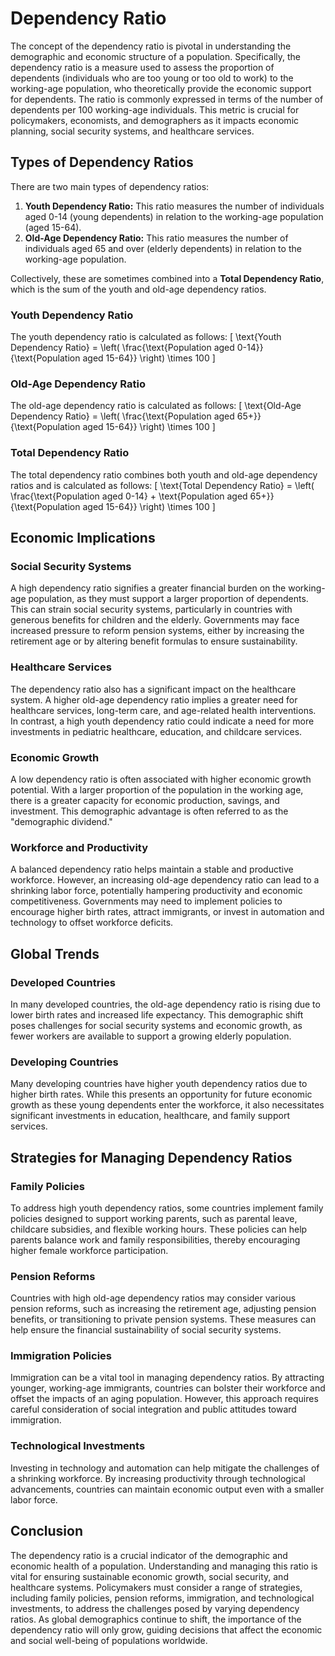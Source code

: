 # Dependency Ratio

The concept of the dependency ratio is pivotal in understanding the demographic and economic structure of a population. Specifically, the dependency ratio is a measure used to assess the proportion of dependents (individuals who are too young or too old to work) to the working-age population, who theoretically provide the economic support for dependents. The ratio is commonly expressed in terms of the number of dependents per 100 working-age individuals. This metric is crucial for policymakers, economists, and demographers as it impacts economic planning, social security systems, and healthcare services.

## Types of Dependency Ratios

There are two main types of dependency ratios:
1. **Youth Dependency Ratio:** This ratio measures the number of individuals aged 0-14 (young dependents) in relation to the working-age population (aged 15-64).
2. **Old-Age Dependency Ratio:** This ratio measures the number of individuals aged 65 and over (elderly dependents) in relation to the working-age population.

Collectively, these are sometimes combined into a **Total Dependency Ratio**, which is the sum of the youth and old-age dependency ratios.

### Youth Dependency Ratio

The youth dependency ratio is calculated as follows:
\[ \text{Youth Dependency Ratio} = \left( \frac{\text{Population aged 0-14}}{\text{Population aged 15-64}} \right) \times 100 \]

### Old-Age Dependency Ratio

The old-age dependency ratio is calculated as follows:
\[ \text{Old-Age Dependency Ratio} = \left( \frac{\text{Population aged 65+}}{\text{Population aged 15-64}} \right) \times 100 \]

### Total Dependency Ratio

The total dependency ratio combines both youth and old-age dependency ratios and is calculated as follows:
\[ \text{Total Dependency Ratio} = \left( \frac{\text{Population aged 0-14} + \text{Population aged 65+}}{\text{Population aged 15-64}} \right) \times 100 \]

## Economic Implications

### Social Security Systems

A high dependency ratio signifies a greater financial burden on the working-age population, as they must support a larger proportion of dependents. This can strain social security systems, particularly in countries with generous benefits for children and the elderly. Governments may face increased pressure to reform pension systems, either by increasing the retirement age or by altering benefit formulas to ensure sustainability.

### Healthcare Services

The dependency ratio also has a significant impact on the healthcare system. A higher old-age dependency ratio implies a greater need for healthcare services, long-term care, and age-related health interventions. In contrast, a high youth dependency ratio could indicate a need for more investments in pediatric healthcare, education, and childcare services.

### Economic Growth

A low dependency ratio is often associated with higher economic growth potential. With a larger proportion of the population in the working age, there is a greater capacity for economic production, savings, and investment. This demographic advantage is often referred to as the "demographic dividend."

### Workforce and Productivity

A balanced dependency ratio helps maintain a stable and productive workforce. However, an increasing old-age dependency ratio can lead to a shrinking labor force, potentially hampering productivity and economic competitiveness. Governments may need to implement policies to encourage higher birth rates, attract immigrants, or invest in automation and technology to offset workforce deficits.

## Global Trends

### Developed Countries

In many developed countries, the old-age dependency ratio is rising due to lower birth rates and increased life expectancy. This demographic shift poses challenges for social security systems and economic growth, as fewer workers are available to support a growing elderly population.

### Developing Countries

Many developing countries have higher youth dependency ratios due to higher birth rates. While this presents an opportunity for future economic growth as these young dependents enter the workforce, it also necessitates significant investments in education, healthcare, and family support services.

## Strategies for Managing Dependency Ratios

### Family Policies

To address high youth dependency ratios, some countries implement family policies designed to support working parents, such as parental leave, childcare subsidies, and flexible working hours. These policies can help parents balance work and family responsibilities, thereby encouraging higher female workforce participation.

### Pension Reforms

Countries with high old-age dependency ratios may consider various pension reforms, such as increasing the retirement age, adjusting pension benefits, or transitioning to private pension systems. These measures can help ensure the financial sustainability of social security systems.

### Immigration Policies

Immigration can be a vital tool in managing dependency ratios. By attracting younger, working-age immigrants, countries can bolster their workforce and offset the impacts of an aging population. However, this approach requires careful consideration of social integration and public attitudes toward immigration.

### Technological Investments

Investing in technology and automation can help mitigate the challenges of a shrinking workforce. By increasing productivity through technological advancements, countries can maintain economic output even with a smaller labor force.

## Conclusion

The dependency ratio is a crucial indicator of the demographic and economic health of a population. Understanding and managing this ratio is vital for ensuring sustainable economic growth, social security, and healthcare systems. Policymakers must consider a range of strategies, including family policies, pension reforms, immigration, and technological investments, to address the challenges posed by varying dependency ratios. As global demographics continue to shift, the importance of the dependency ratio will only grow, guiding decisions that affect the economic and social well-being of populations worldwide.